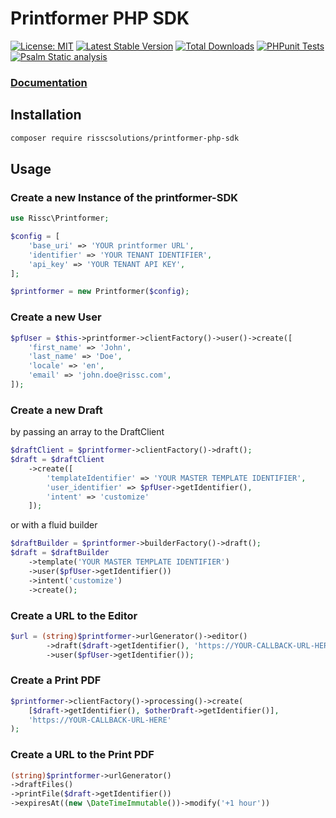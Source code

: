# Printformer PHP SDK
[![License: MIT](https://img.shields.io/badge/License-MIT-green.svg)](https://opensource.org/licenses/MIT)
[![Latest Stable Version](https://poser.pugx.org/risscsolutions/printformer-php-sdk/v/stable.svg)](https://packagist.org/packages/risscsolutions/printformer-php-sdk)
[![Total Downloads](https://poser.pugx.org/risscsolutions/printformer-php-sdk/downloads)](https://packagist.org/packages/risscsolutions/printformer-php-sdk)
[![PHPunit Tests](https://github.com/risscsolutions/printformer-php-sdk/actions/workflows/tests.yml/badge.svg?branch=master&event=push)](https://github.com/risscsolutions/printformer-php-sdk/actions/workflows/tests.yml)
[![Psalm Static analysis](https://github.com/risscsolutions/printformer-php-sdk/actions/workflows/static%20code%20analysis.yml/badge.svg?branch=master&event=push)](https://github.com/risscsolutions/printformer-php-sdk/actions/workflows/static%20code%20analysis.yml)

### [Documentation](https://risscsolutions.github.io/printformer-php-sdk/)

## Installation

```bash
composer require risscsolutions/printformer-php-sdk
```

## Usage

### Create a new Instance of the printformer-SDK
```php
use Rissc\Printformer;

$config = [
    'base_uri' => 'YOUR printformer URL',
    'identifier' => 'YOUR TENANT IDENTIFIER',
    'api_key' => 'YOUR TENANT API KEY',
];

$printformer = new Printformer($config);
```

### Create a new User
```php
$pfUser = $this->printformer->clientFactory()->user()->create([
    'first_name' => 'John',
    'last_name' => 'Doe',
    'locale' => 'en',
    'email' => 'john.doe@rissc.com', 
]);
```

### Create a new Draft
by passing an array to the DraftClient
```php
$draftClient = $printformer->clientFactory()->draft();
$draft = $draftClient
    ->create([
        'templateIdentifier' => 'YOUR MASTER TEMPLATE IDENTIFIER',
        'user_identifier' => $pfUser->getIdentifier(),
        'intent' => 'customize'
    ]);
```
or with a fluid builder
```php
$draftBuilder = $printformer->builderFactory()->draft();
$draft = $draftBuilder
    ->template('YOUR MASTER TEMPLATE IDENTIFIER')
    ->user($pfUser->getIdentifier())
    ->intent('customize')
    ->create();
```

### Create a URL to the Editor
```php
$url = (string)$printformer->urlGenerator()->editor()
        ->draft($draft->getIdentifier(), 'https://YOUR-CALLBACK-URL-HERE')
        ->user($pfUser->getIdentifier());
```

### Create a Print PDF
```php
$printformer->clientFactory()->processing()->create(
    [$draft->getIdentifier(), $otherDraft->getIdentifier()],
    'https://YOUR-CALLBACK-URL-HERE'
);
```

### Create a URL to the Print PDF
```php
(string)$printformer->urlGenerator()
->draftFiles()
->printFile($draft->getIdentifier())
->expiresAt((new \DateTimeImmutable())->modify('+1 hour'))
```
